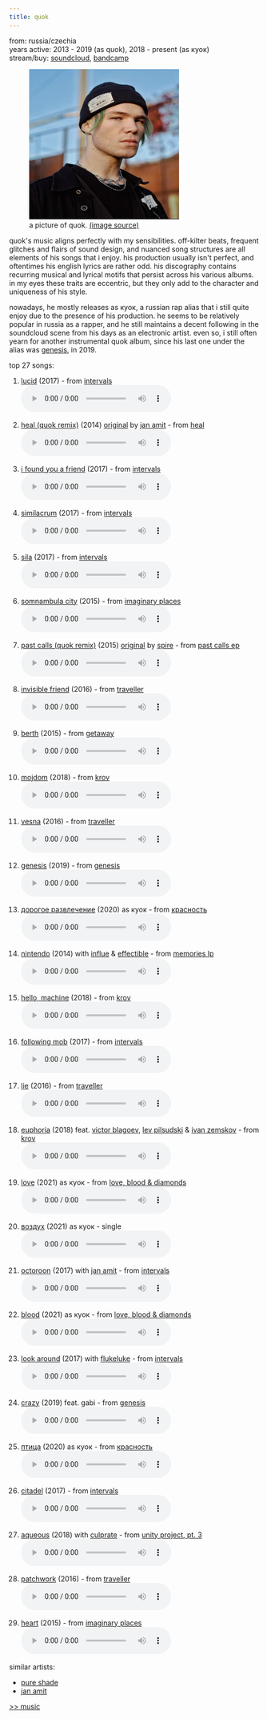 ```yaml
---
title: quok
---
```

<meta name="robots" content="noindex, nofollow, noarchive">

from: russia/czechia<br>
years active: 2013 - 2019 (as quok), 2018 - present (as куок)<br>
stream/buy: [soundcloud](https://soundcloud.com/quok), [bandcamp](https://quok.bandcamp.com)<br>

<figure>
  <img src="/images/music/artistimg/quok.png" width="300" height="300" margin-left="20px">
  <figcaption text-align="center">a picture of quok. <a href="https://hypestar.ru/person/kuok/">(image source)</a></figcaption>
</figure>

quok's music aligns perfectly with my sensibilities. off-kilter beats, frequent glitches and flairs of sound design, and nuanced song structures are all elements of his songs that i enjoy. his production usually isn't perfect, and oftentimes his english lyrics are rather odd. his discography contains recurring musical and lyrical motifs that persist across his various albums. in my eyes these traits are eccentric, but they only add to the character and uniqueness of his style.

nowadays, he mostly releases as куок, a russian rap alias that i still quite enjoy due to the presence of his production. he seems to be relatively popular in russia as a rapper, and he still maintains a decent following in the soundcloud scene from his days as an electronic artist. even so, i still often yearn for another instrumental quok album, since his last one under the alias was [genesis](https://quok.bandcamp.com/album/genesis), in 2019.

top 27 songs:

1. [lucid](https://quok.bandcamp.com/track/lucid) (2017) - from [intervals](https://quok.bandcamp.com/album/intervals)<br>
<audio controls src="/images/music/quok_lucid.mp3"></audio>

2. [heal (quok remix)](https://soundcloud.com/quok/jan-amit-heal-quok-remix) (2014) [original](https://soundcloud.com/jan-amit/heal-forthcoming-lp) by [jan amit](/music/jan-amit/) - from [heal](https://music.apple.com/us/album/heal-single/945641769)<br>
<audio controls src="/images/music/quok_heal.mp3"></audio>

3. [i found you a friend](https://quok.bandcamp.com/track/i-found-you-a-friend) (2017) - from [intervals](https://quok.bandcamp.com/album/intervals)<br>
<audio controls src="/images/music/quok_ifoundyouafriend.mp3"></audio>

4. [similacrum](https://quok.bandcamp.com/track/similacrum) (2017) - from [intervals](https://quok.bandcamp.com/album/intervals)<br>
<audio controls src="/images/music/quok_similacrum.mp3"></audio>

5. [sila](https://quok.bandcamp.com/track/sila) (2017) - from [intervals](https://quok.bandcamp.com/album/intervals)<br>
<audio controls src="/images/music/quok_sila.mp3"></audio>

6. [somnambula city](https://acidpop.bandcamp.com/track/somnambula-city) (2015) - from [imaginary places](https://acidpop.bandcamp.com/album/imaginary-places)<br>
<audio controls src="/images/music/quok_somnambulacity.mp3"></audio>

7. [past calls (quok remix)](https://open.spotify.com/track/6Mrl0ERHEvUocILd8oSBC7?si=83d4bdeed3bd4563) (2015) [original](https://open.spotify.com/track/5n6jsBbLg60iLCF0VaYxy6?si=acafea8d89ed4a66) by [spire](/music/spire) - from [past calls ep](https://open.spotify.com/album/6sePrU6TOeXhYhK1Rz6rgI)<br>
<audio controls src="/images/music/quok_pastcalls.mp3"></audio>

8. [invisible friend](https://quok.bandcamp.com/track/invisible-friend-2) (2016) - from [traveller](https://quok.bandcamp.com/album/traveller)<br>
<audio controls src="/images/music/quok_invisiblefriend.mp3"></audio>

9. [berth](https://quok.bandcamp.com/track/berth) (2015) - from [getaway](https://quok.bandcamp.com/album/getaway)<br>
<audio controls src="/images/music/quok_berth.mp3"></audio>

10. [mojdom](https://quok.bandcamp.com/track/mojdom-2) (2018) - from [krov](https://quok.bandcamp.com/album/krov)<br>
<audio controls src="/images/music/quok_mojdom.mp3"></audio>

11. [vesna](https://quok.bandcamp.com/track/vesna) (2016) - from [traveller](https://quok.bandcamp.com/album/traveller)<br>
<audio controls src="/images/music/quok_vesna.mp3"></audio>

12. [genesis](https://quok.bandcamp.com/track/genesis) (2019) - from [genesis](https://quok.bandcamp.com/album/genesis)<br>
<audio controls src="/images/music/quok_genesis.mp3"></audio>

13. [дорогое развлечение](https://soundcloud.com/quok/dorogoe) (2020) as куок - from [красность](https://quok.bandcamp.com/album/-)<br>
<audio controls src="/images/music/quok_дорогоеразвлечение.mp3"></audio>

14. [nintendo](https://soundcloud.com/quok/nintendo) (2014) with [influe](https://soundcloud.com/influe-music) & [effectible](https://soundcloud.com/effectible-official) - from [memories lp](https://www.discogs.com/release/14081301-Quok-Memories-LP)<br>
<audio controls src="/images/music/quok_nintendo.mp3"></audio>

15. [hello, machine](https://quok.bandcamp.com/track/hello-machine) (2018) - from [krov](https://quok.bandcamp.com/album/krov)<br>
<audio controls src="/images/music/quok_hellomachine.mp3"></audio>

16. [following mob](https://quok.bandcamp.com/track/following-mob) (2017) - from [intervals](https://quok.bandcamp.com/album/intervals)<br>
<audio controls src="/images/music/quok_followingmob.mp3"></audio>

17. [lie](https://quok.bandcamp.com/track/lie) (2016) - from [traveller](https://quok.bandcamp.com/album/traveller)<br>
<audio controls src="/images/music/quok_lie.mp3"></audio>

18. [euphoria](https://quok.bandcamp.com/track/euphoria-feat-victor-blagoev-lev-pilsudski-vanya-zemskov) (2018) feat. [victor blagoev](https://open.spotify.com/artist/4GEXTWiSLWH4gbun3S84Vs), [lev pilsudski](https://open.spotify.com/artist/3Bv6D1D15WHAQuzqkFJBhL) & [ivan zemskov](https://open.spotify.com/artist/740lz5kjQ7WkcZRsn8wbIi) - from [krov](https://quok.bandcamp.com/album/krov)<br>
<audio controls src="/images/music/quok_euphoria.mp3"></audio>

19. [love](https://open.spotify.com/track/5yojSaTRw6EMJYCNeEhJZi?si=4e2df4989ede4857) (2021) as куок - from [love, blood & diamonds](https://open.spotify.com/album/5Mk0ltONsEofj2QNpkGvFr)<br>
<audio controls src="/images/music/quok_love.mp3"></audio>

20. [воздух](https://www.youtube.com/watch?v=pWmOlFLNFJQ) (2021) as куок - single<br>
<audio controls src="/images/music/quok_воздух.mp3"></audio>

21. [octoroon](https://quok.bandcamp.com/track/octoroon-feat-jan-amit) (2017) with [jan amit](/music/jan-amit/) - from [intervals](https://quok.bandcamp.com/album/intervals)<br>
<audio controls src="/images/music/quok_octoroon.mp3"></audio>

22. [blood](https://open.spotify.com/track/4TsOG5pGhJkVsLWtuJnCII?si=41023396863640fc) (2021) as куок - from [love, blood & diamonds](https://open.spotify.com/album/5Mk0ltONsEofj2QNpkGvFr)<br>
<audio controls src="/images/music/quok_blood.mp3"></audio>

23. [look around](https://quok.bandcamp.com/track/look-around-feat-flukeluke) (2017) with [flukeluke](/music/flukeluke) - from [intervals](https://quok.bandcamp.com/album/intervals)<br>
<audio controls src="/images/music/quok_lookaround.mp3"></audio>

24. [crazy](https://quok.bandcamp.com/track/crazy-feat-gabi) (2019) feat. gabi - from [genesis](https://quok.bandcamp.com/album/genesis)<br>
<audio controls src="/images/music/quok_crazy.mp3"></audio>

25. [птица](https://quok.bandcamp.com/track/tribute) (2020) as куок - from [красность](https://quok.bandcamp.com/album/-)<br>
<audio controls src="/images/music/quok_птица.mp3"></audio>

26. [citadel](https://quok.bandcamp.com/track/citadel) (2017) - from [intervals](https://quok.bandcamp.com/album/intervals)<br>
<audio controls src="/images/music/quok_citadel.mp3"></audio>

27. [aqueous](https://soundcloud.com/culprate/aqueous) (2018) with [culprate](/music/culprate) - from [unity project, pt. 3](https://culprate.bandcamp.com/album/unity-project-pt-3)<br>
<audio controls src="/images/music/culprate_aqueous.mp3"></audio>

28. [patchwork](https://quok.bandcamp.com/track/patchwork) (2016) - from [traveller](https://quok.bandcamp.com/album/traveller)<br>
<audio controls src="/images/music/quok_patchwork.mp3"></audio>

29. [heart](https://acidpop.bandcamp.com/track/heart) (2015) - from [imaginary places](https://acidpop.bandcamp.com/album/imaginary-places)<br>
<audio controls src="/images/music/quok_heart.mp3"></audio>

similar artists:
- [pure shade](/music/pure-shade/)
- [jan amit](/music/jan-amit/)

<a href="/media/music#quok">&gt;&gt; music</a>